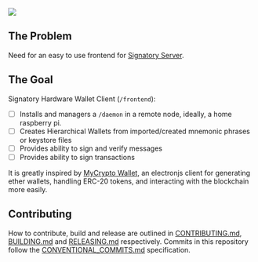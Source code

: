 ![](https://siasky.net/fAC06lNUxq006yxwFBtPFclEisna2uW1DcMzhurc0WmvwQ)

## The Problem

Need for an easy to use frontend for [Signatory Server](https://signatory.dev).

## The Goal

Signatory Hardware Wallet Client (`/frontend`):

- [ ] Installs and managers a `/daemon` in a remote node, ideally, a home raspberry pi.
- [ ] Creates Hierarchical Wallets from imported/created mnemonic phrases or keystore files
- [ ] Provides ability to sign and verify messages
- [ ] Provides ability to sign transactions

It is greatly inspired by [MyCrypto Wallet](https://github.com/MyCryptoHQ/MyCrypto), an electronjs client for generating ether wallets, handling ERC-20 tokens, and interacting with the blockchain more easily.

## Contributing

How to contribute, build and release are outlined in [CONTRIBUTING.md](CONTRIBUTING.md), [BUILDING.md](BUILDING.md) and [RELEASING.md](RELEASING.md) respectively. Commits in this repository follow the [CONVENTIONAL_COMMITS.md](CONVENTIONAL_COMMITS.md) specification.
